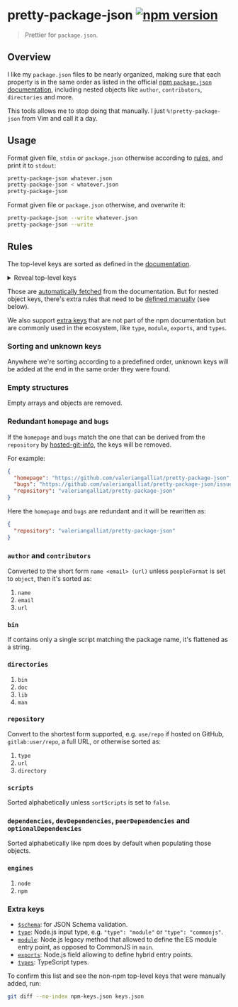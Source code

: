 # pretty-package-json [![npm version](http://img.shields.io/npm/v/pretty-package-json.svg?style=flat-square)](https://www.npmjs.org/package/pretty-package-json)

> Prettier for `package.json`.

## Overview

I like my `package.json` files to be nearly organized, making sure that
each property is in the same order as listed in the official [npm `package.json` documentation][documentation],
including nested objects like `author`, `contributors`, `directories`
and more.

[documentation]: https://docs.npmjs.com/cli/v8/configuring-npm/package-json

This tools allows me to stop doing that manually. I just
`%!pretty-package-json` from Vim and call it a day.

## Usage

Format given file, `stdin` or `package.json` otherwise according to
[rules](#rules), and print it to `stdout`:

```sh
pretty-package-json whatever.json
pretty-package-json < whatever.json
pretty-package-json
```

Format given file or `package.json` otherwise, and overwrite it:

```sh
pretty-package-json --write whatever.json
pretty-package-json --write
```

## Rules

The top-level keys are sorted as defined in the [documentation].

<details>
  <summary>Reveal top-level keys</summary>

1. `name`
1. `version`
1. `description`
1. `keywords`
1. `homepage`
1. `bugs`
1. `license`
1. `author`
1. `contributors`
1. `funding`
1. `files`
1. `main`
1. `browser`
1. `bin`
1. `man`
1. `directories`
1. `repository`
1. `scripts`
1. `config`
1. `dependencies`
1. `devDependencies`
1. `peerDependencies`
1. `peerDependenciesMeta`
1. `bundledDependencies`
1. `optionalDependencies`
1. `overrides`
1. `engines`
1. `os`
1. `cpu`
1. `private`
1. `publishConfig`
1. `workspaces`

</details>

Those are [automatically fetched](Makefile) from the documentation. But
for nested object keys, there's extra rules that need to be
[defined manually](rules.js) (see below).

We also support [extra keys](#extra-keys) that are not part of the npm
documentation but are commonly used in the ecosystem, like `type`,
`module`, `exports`, and `types`.

### Sorting and unknown keys

Anywhere we're sorting according to a predefined order, unknown keys
will be added at the end in the same order they were found.

### Empty structures

Empty arrays and objects are removed.

### Redundant `homepage` and `bugs`

If the `homepage` and `bugs` match the one that can be derived from
the `repository` by [hosted-git-info](https://www.npmjs.com/package/hosted-git-info),
the keys will be removed.

For example:

```json
{
  "homepage": "https://github.com/valeriangalliat/pretty-package-json",
  "bugs": "https://github.com/valeriangalliat/pretty-package-json/issues",
  "repository": "valeriangalliat/pretty-package-json"
}
```

Here the `homepage` and `bugs` are redundant and it will be rewritten
as:

```json
{
  "repository": "valeriangalliat/pretty-package-json"
}
```

### `author` and `contributors`

Converted to the short form `name <email> (url)` unless `peopleFormat`
is set to `object`, then it's sorted as:

1. `name`
1. `email`
1. `url`

### `bin`

If contains only a single script matching the package name, it's
flattened as a string.

### `directories`

1. `bin`
1. `doc`
1. `lib`
1. `man`

### `repository`

Convert to the shortest form supported, e.g. `use/repo` if hosted on
GitHub, `gitlab:user/repo`, a full URL, or otherwise sorted as:

1. `type`
1. `url`
1. `directory`

### `scripts`

Sorted alphabetically unless `sortScripts` is set to `false`.

### `dependencies`, `devDependencies`, `peerDependencies` and `optionalDependencies`

Sorted alphabetically like npm does by default when populating those
objects.

### `engines`

1. `node`
1. `npm`

### Extra keys

* [`$schema`](https://json-schema.org/draft/2020-12/json-schema-core.html#keyword-schema):
  for JSON Schema validation.
* [`type`](https://nodejs.org/api/packages.html#type): Node.js input
  type, e.g. `"type": "module"` or `"type": "commonjs"`.
* [`module`](https://nodejs.org/api/packages.html#packages_dual_commonjs_es_module_packages):
  Node.js legacy method that allowed to define the ES module entry
  point, as opposed to CommonJS in `main`.
* [`exports`](https://nodejs.org/api/packages.html#exports): Node.js
  field allowing to define hybrid entry points.
* [`types`](https://www.typescriptlang.org/docs/handbook/declaration-files/publishing.html):
  TypeScript types.

To confirm this list and see the non-npm top-level keys that were
manually added, run:

```sh
git diff --no-index npm-keys.json keys.json
```
